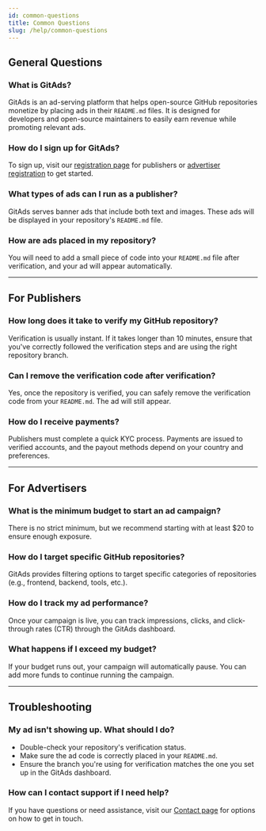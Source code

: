 ```yaml
---
id: common-questions
title: Common Questions
slug: /help/common-questions
---
```


## General Questions

### What is GitAds?
GitAds is an ad-serving platform that helps open-source GitHub repositories monetize by placing ads in their `README.md` files. It is designed for developers and open-source maintainers to easily earn revenue while promoting relevant ads.

### How do I sign up for GitAds?
To sign up, visit our [registration page](https://gitads.dev/publisher/register) for publishers or [advertiser registration](https://gitads.dev/advertiser/register) to get started.

### What types of ads can I run as a publisher?
GitAds serves banner ads that include both text and images. These ads will be displayed in your repository's `README.md` file.

### How are ads placed in my repository?
You will need to add a small piece of code into your `README.md` file after verification, and your ad will appear automatically.

---

## For Publishers

### How long does it take to verify my GitHub repository?
Verification is usually instant. If it takes longer than 10 minutes, ensure that you've correctly followed the verification steps and are using the right repository branch.

### Can I remove the verification code after verification?
Yes, once the repository is verified, you can safely remove the verification code from your `README.md`. The ad will still appear.

### How do I receive payments?
Publishers must complete a quick KYC process. Payments are issued to verified accounts, and the payout methods depend on your country and preferences.

---

## For Advertisers

### What is the minimum budget to start an ad campaign?
There is no strict minimum, but we recommend starting with at least $20 to ensure enough exposure.

### How do I target specific GitHub repositories?
GitAds provides filtering options to target specific categories of repositories (e.g., frontend, backend, tools, etc.).

### How do I track my ad performance?
Once your campaign is live, you can track impressions, clicks, and click-through rates (CTR) through the GitAds dashboard.

### What happens if I exceed my budget?
If your budget runs out, your campaign will automatically pause. You can add more funds to continue running the campaign.

---

## Troubleshooting

### My ad isn't showing up. What should I do?
- Double-check your repository's verification status.
- Make sure the ad code is correctly placed in your `README.md`.
- Ensure the branch you're using for verification matches the one you set up in the GitAds dashboard.

### How can I contact support if I need help?
If you have questions or need assistance, visit our [Contact page](https://gitads.dev/help) for options on how to get in touch.
